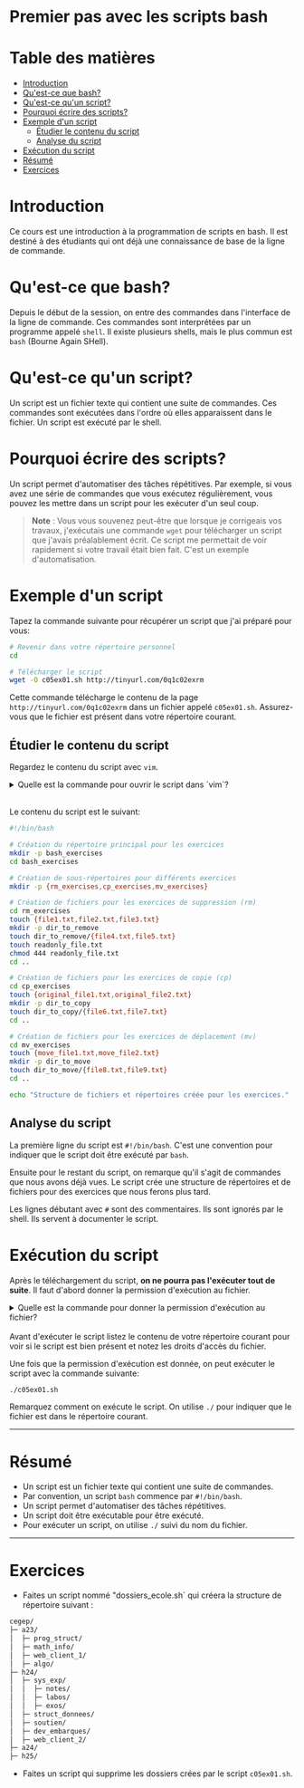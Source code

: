 # Premier pas avec les scripts bash <!-- omit in toc -->

# Table des matières <!-- omit in toc -->
- [Introduction](#introduction)
- [Qu'est-ce que bash?](#quest-ce-que-bash)
- [Qu'est-ce qu'un script?](#quest-ce-quun-script)
- [Pourquoi écrire des scripts?](#pourquoi-écrire-des-scripts)
- [Exemple d'un script](#exemple-dun-script)
  - [Étudier le contenu du script](#étudier-le-contenu-du-script)
  - [Analyse du script](#analyse-du-script)
- [Exécution du script](#exécution-du-script)
- [Résumé](#résumé)
- [Exercices](#exercices)


# Introduction
Ce cours est une introduction à la programmation de scripts en bash. Il est destiné à des étudiants qui ont déjà une connaissance de base de la ligne de commande.

# Qu'est-ce que bash?
Depuis le début de la session, on entre des commandes dans l'interface de la ligne de commande. Ces commandes sont interprétées par un programme appelé `shell`. Il existe plusieurs shells, mais le plus commun est `bash` (Bourne Again SHell).

# Qu'est-ce qu'un script?
Un script est un fichier texte qui contient une suite de commandes. Ces commandes sont exécutées dans l'ordre où elles apparaissent dans le fichier. Un script est exécuté par le shell.

# Pourquoi écrire des scripts?
Un script permet d'automatiser des tâches répétitives. Par exemple, si vous avez une série de commandes que vous exécutez régulièrement, vous pouvez les mettre dans un script pour les exécuter d'un seul coup.

> **Note** : Vous vous souvenez peut-être que lorsque je corrigeais vos travaux, j'exécutais une commande `wget` pour télécharger un script que j'avais préalablement écrit. Ce script me permettait de voir rapidement si votre travail était bien fait. C'est un exemple d'automatisation.

# Exemple d'un script
Tapez la commande suivante pour récupérer un script que j'ai préparé pour vous:

```bash
# Revenir dans votre répertoire personnel
cd

# Télécharger le script
wget -O c05ex01.sh http://tinyurl.com/0q1c02exrm
```

Cette commande télécharge le contenu de la page `http://tinyurl.com/0q1c02exrm` dans un fichier appelé `c05ex01.sh`. Assurez-vous que le fichier est présent dans votre répertoire courant.

## Étudier le contenu du script
Regardez le contenu du script avec `vim`.

<details><summary>Quelle est la commande pour ouvrir le script dans `vim`?</summary>

```bash
vim c05ex01.sh
```
</details>

<br />

Le contenu du script est le suivant:


```bash
#!/bin/bash

# Création du répertoire principal pour les exercices
mkdir -p bash_exercises
cd bash_exercises

# Création de sous-répertoires pour différents exercices
mkdir -p {rm_exercises,cp_exercises,mv_exercises}

# Création de fichiers pour les exercices de suppression (rm)
cd rm_exercises
touch {file1.txt,file2.txt,file3.txt}
mkdir -p dir_to_remove
touch dir_to_remove/{file4.txt,file5.txt}
touch readonly_file.txt
chmod 444 readonly_file.txt
cd ..

# Création de fichiers pour les exercices de copie (cp)
cd cp_exercises
touch {original_file1.txt,original_file2.txt}
mkdir -p dir_to_copy
touch dir_to_copy/{file6.txt,file7.txt}
cd ..

# Création de fichiers pour les exercices de déplacement (mv)
cd mv_exercises
touch {move_file1.txt,move_file2.txt}
mkdir -p dir_to_move
touch dir_to_move/{file8.txt,file9.txt}
cd ..

echo "Structure de fichiers et répertoires créée pour les exercices."
```

## Analyse du script
La première ligne du script est `#!/bin/bash`. C'est une convention pour indiquer que le script doit être exécuté par `bash`.

Ensuite pour le restant du script, on remarque qu'il s'agit de commandes que nous avons déjà vues. Le script crée une structure de répertoires et de fichiers pour des exercices que nous ferons plus tard.

Les lignes débutant avec `#` sont des commentaires. Ils sont ignorés par le shell. Ils servent à documenter le script.

# Exécution du script
Après le téléchargement du script, **on ne pourra pas l'exécuter tout de suite**. Il faut d'abord donner la permission d'exécution au fichier.

<details><summary>Quelle est la commande pour donner la permission d'exécution au fichier?</summary>

```bash
chmod +x c05ex01.sh
```
</details>

<br />
Avant d'exécuter le script listez le contenu de votre répertoire courant pour voir si le script est bien présent et notez les droits d'accès du fichier.

Une fois que la permission d'exécution est donnée, on peut exécuter le script avec la commande suivante:

```bash
./c05ex01.sh
```

Remarquez comment on exécute le script. On utilise `./` pour indiquer que le fichier est dans le répertoire courant.

---

# Résumé
- Un script est un fichier texte qui contient une suite de commandes.
- Par convention, un script `bash` commence par `#!/bin/bash`.
- Un script permet d'automatiser des tâches répétitives.
- Un script doit être exécutable pour être exécuté.
- Pour exécuter un script, on utilise `./` suivi du nom du fichier.

---

# Exercices
- Faites un script nommé "dossiers_ecole.sh` qui créera la structure de répertoire suivant :

```bash
cegep/
├─ a23/
│  ├─ prog_struct/
│  ├─ math_info/
│  ├─ web_client_1/
│  ├─ algo/
├─ h24/
│  ├─ sys_exp/
│  │  ├─ notes/
│  │  ├─ labos/
│  │  ├─ exos/
│  ├─ struct_donnees/
│  ├─ soutien/
│  ├─ dev_embarques/
│  ├─ web_client_2/
├─ a24/
├─ h25/
```

- Faites un script qui supprime les dossiers crées par le script `c05ex01.sh`.
